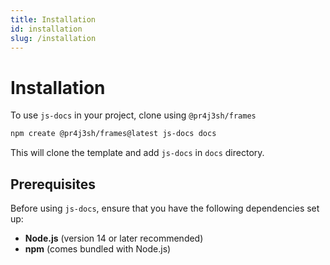 ```yaml
---
title: Installation
id: installation
slug: /installation
---
```


# Installation

To use `js-docs` in your project, clone using `@pr4j3sh/frames`

```sh
npm create @pr4j3sh/frames@latest js-docs docs
```

This will clone the template and add `js-docs` in `docs` directory.

## Prerequisites

Before using `js-docs`, ensure that you have the following dependencies set up:

- **Node.js** (version 14 or later recommended)
- **npm** (comes bundled with Node.js)
